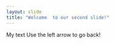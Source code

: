 ```yaml
---
layout: slide
title: "Welcome  to our second slide!"
---
```

My text
Use the left arrow to go back!
